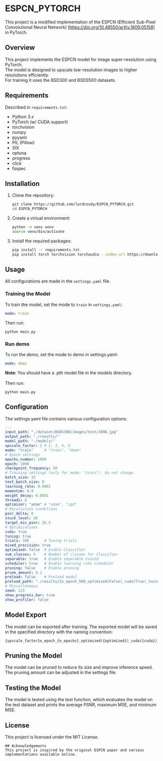 # ESPCN_PYTORCH

This project is a modified implementation of the ESPCN (Efficient Sub-Pixel Convolutional Neural Network) [https://doi.org/10.48550/arXiv.1609.05158] in PyTorch.

## Overview
This project implements the ESPCN model for image super-resolution using PyTorch.\
The model is designed to upscale low-resolution images to higher resolutions efficiently.\
For training it uses the BSD300 and BSDS500 datasets.

## Requirements
Described in `requirements.txt`:
- Python 3.x
- PyTorch (w/ CUDA support)
- torchvision
- numpy
- pyyaml
- PIL (Pillow)
- SIX
- optuna
- progress
- click
- fsspec

## Installation
1. Clone the repository:
    ```bash
    git clone https://github.com/lordcoudy/ESPCN_PYTORCH.git
    cd ESPCN_PYTORCH
    ```
2. Create a virtual environment:
    ```bash
    python -m venv venv
    source venv/bin/activate
    ```

3. Install the required packages:
    ```bash
    pip install -r requirements.txt
    pip install torch torchvision torchaudio --index-url https://download.pytorch.org/whl/cu126
    ```

## Usage
All configurations are made in the `settings.yaml` file.

### Training the Model
To train the model, set the mode to `train` in `settings.yaml`:
```yaml
mode: train
```
Then run:
```commandline
python main.py
```
### Run demo
To run the demo, set the mode to demo in settings.yaml:
```yaml
mode: demo
```
**Note:** You should have a .pth model file in the models directory.\
\
Then run:
```commandline
python main.py
```
## Configuration
The settings.yaml file contains various configuration options:
```yaml
---
input_path: "./dataset/BSDS300/images/test/3096.jpg"
output_path: "./results/"
model_path: "./models/"
upscale_factor: 2 # 2, 3, 4, 8
mode: "train"     # "train", "demo"
# Epoch settings
epochs_number: 1000
epoch: 1000
checkpoint_frequency: 50
# Training settings (only for mode: "train"). Do not change
batch_size: 32
test_batch_size: 8
learning_rate: 0.0001
momentum: 0.9
weight_decay: 0.0001
threads: 8
optimizer: "adam" # "adam", "sgd"
# Recalculate conditions
psnr_delta: 0
stuck_level: 30
target_min_psnr: 26.5
# Optimizations
cuda: true
tuning: true
trials: 300       # Tuning trials
mixed_precision: true
optimized: false  # Enable Classifier
num_classes: 4    # Number of classes for Classifier
separable: true   # Enable separable Conv2d
scheduler: true   # Enable learning rate scheduler
pruning: false    # Enable pruning
prune_amount: 0.1
preload: false    # Preload model
preload_path: "./results/2x_epoch_500_optimized(False)_cuda(True)_tuning(False)_pruning(False)_mp(True)_scheduler(False)_ep[500].pth"
# Miscellaneous
seed: 123
show_progress_bar: true
show_profiler: false
```
## Model Export
The model can be exported after training. The exported model will be saved in the specified directory with the naming convention:
```
{upscale_factor}x_epoch_{n_epochs}_optimized({optimized})_cuda({cuda})_tuning({tuning})_pruning({pruning})_mp({mp})_scheduler({scheduler_enabled}).pt
```
## Pruning the Model
The model can be pruned to reduce its size and improve inference speed. The pruning amount can be adjusted in the settings file. 
## Testing the Model
The model is tested using the test function, which evaluates the model on the test dataset and prints the average PSNR, maximum MSE, and minimum MSE.
## License
This project is licensed under the MIT License.
```
## Acknowledgements
This project is inspired by the original ESPCN paper and various implementations available online.
```
